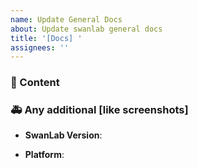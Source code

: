 ```yaml
---
name: Update General Docs
about: Update swanlab general docs
title: '[Docs] '
assignees: ''
---
```


### 🚀 Content



### 🚑 Any additional [like screenshots]

- **SwanLab Version**:

- **Platform**:
